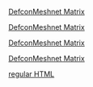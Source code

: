 [DefconMeshnet Matrix](https://[200:2c03:79b4:4257:ce90:7582:4c5a:d946]/)

[DefconMeshnet Matrix](https://[200\:2c03\:79b4\:4257\:ce90\:7582\:4c5a\:d946]/)

[DefconMeshnet Matrix](https://\[200\:2c03\:79b4\:4257\:ce90\:7582\:4c5a\:d946\]/)

[DefconMeshnet Matrix](https://200\:2c03\:79b4\:4257\:ce90\:7582\:4c5a\:d946/)

<a href = "https://[200:2c03:79b4:4257:ce90:7582:4c5a:d946]/">regular HTML</a>
